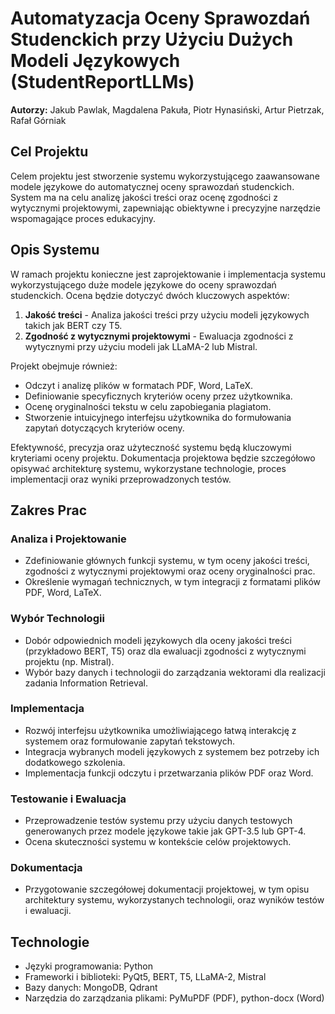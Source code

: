 # Automatyzacja Oceny Sprawozdań Studenckich przy Użyciu Dużych Modeli Językowych (StudentReportLLMs)

**Autorzy:** Jakub Pawlak, Magdalena Pakuła, Piotr Hynasiński, Artur Pietrzak, Rafał Górniak

## Cel Projektu

Celem projektu jest stworzenie systemu wykorzystującego zaawansowane modele językowe do automatycznej oceny sprawozdań studenckich. System ma na celu analizę jakości treści oraz ocenę zgodności z wytycznymi projektowymi, zapewniając obiektywne i precyzyjne narzędzie wspomagające proces edukacyjny.

## Opis Systemu

W ramach projektu konieczne jest zaprojektowanie i implementacja systemu wykorzystującego duże modele językowe do oceny sprawozdań studenckich. Ocena będzie dotyczyć dwóch kluczowych aspektów:

1. **Jakość treści** - Analiza jakości treści przy użyciu modeli językowych takich jak BERT czy T5.
2. **Zgodność z wytycznymi projektowymi** - Ewaluacja zgodności z wytycznymi przy użyciu modeli jak LLaMA-2 lub Mistral.

Projekt obejmuje również:
- Odczyt i analizę plików w formatach PDF, Word, LaTeX.
- Definiowanie specyficznych kryteriów oceny przez użytkownika.
- Ocenę oryginalności tekstu w celu zapobiegania plagiatom.
- Stworzenie intuicyjnego interfejsu użytkownika do formułowania zapytań dotyczących kryteriów oceny.

Efektywność, precyzja oraz użyteczność systemu będą kluczowymi kryteriami oceny projektu. Dokumentacja projektowa będzie szczegółowo opisywać architekturę systemu, wykorzystane technologie, proces implementacji oraz wyniki przeprowadzonych testów.

## Zakres Prac

### Analiza i Projektowanie

- Zdefiniowanie głównych funkcji systemu, w tym oceny jakości treści, zgodności z wytycznymi projektowymi oraz oceny oryginalności prac.
- Określenie wymagań technicznych, w tym integracji z formatami plików PDF, Word, LaTeX.

### Wybór Technologii

- Dobór odpowiednich modeli językowych dla oceny jakości treści (przykładowo BERT, T5) oraz dla ewaluacji zgodności z wytycznymi projektu (np. Mistral).
- Wybór bazy danych i technologii do zarządzania wektorami dla realizacji zadania Information Retrieval.

### Implementacja

- Rozwój interfejsu użytkownika umożliwiającego łatwą interakcję z systemem oraz formułowanie zapytań tekstowych.
- Integracja wybranych modeli językowych z systemem bez potrzeby ich dodatkowego szkolenia.
- Implementacja funkcji odczytu i przetwarzania plików PDF oraz Word.

### Testowanie i Ewaluacja

- Przeprowadzenie testów systemu przy użyciu danych testowych generowanych przez modele językowe takie jak GPT-3.5 lub GPT-4.
- Ocena skuteczności systemu w kontekście celów projektowych.

### Dokumentacja

- Przygotowanie szczegółowej dokumentacji projektowej, w tym opisu architektury systemu, wykorzystanych technologii, oraz wyników testów i ewaluacji.

## Technologie
- Języki programowania: Python
- Frameworki i biblioteki: PyQt5, BERT, T5, LLaMA-2, Mistral
- Bazy danych: MongoDB, Qdrant
- Narzędzia do zarządzania plikami: PyMuPDF (PDF), python-docx (Word)

